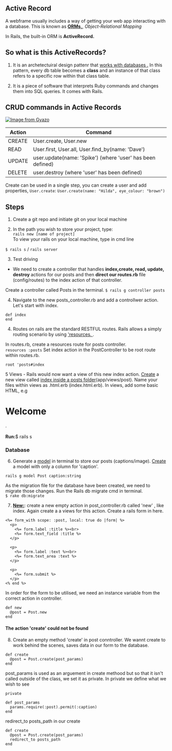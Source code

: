 
## Active Record
A webframe usually includes a way of getting your web app interacting with a database. This is known as <strong><u>ORMs,</u></strong>, _Object-Relational Mapping_

In Rails, the built-in ORM is <strong>ActiveRecord.</strong>

## So what is this ActiveRecords?
1. It is an archetectuiral design pattenr that <u>works with databases
.</u> In this pattern, every db table becomes a <strong>class</strong> and an instance of that class refers to a specific row within that class table.

2. It is a piece of software that interprets Ruby commands and changes them into SQL queries. It comes with Rails.

## CRUD commands in Active Records
[![Image from Gyazo](https://i.gyazo.com/7209fd71abd6fdd64c6467423ec658d6.png)](https://gyazo.com/7209fd71abd6fdd64c6467423ec658d6)

|<strong>Action</strong>	 |  <stronng>Command</strong>|
|---|---|
|CREATE	|User.create, User.new|
|READ|	User.first, User.all, User.find_by(name: 'Dave')|
|UPDATE|	user.update(name: 'Spike') (where 'user' has been defined)|
|DELETE|	user.destroy (where 'user' has been defined)|

<stronng>Create</stronng> can be used in a single step, you can create a user and add properties, `User.create`:
`User.create(name: "Hilda", eye_colour: "brown")`

## Steps 
1. Create a git repo and initiate git on your local machine

2. In the path you wish to store your project, type: <br>
`rails new [name of project]` <br>
To view your rails on your local machine, type in cmd line <br>

`$ rails s` / `rails server`

3. Test driving
- We need to create a controller that handles <strong>index,create, read, update, destroy </strong>actions for our posts and then <strong>direct our routes.rb</strong> file (config/routes) to the index action of that controller.

Create a controller called Posts in the terminal.
`$ rails g controller posts`

4. Navigate to the new posts_controller.rb and add a controllwer action. Let's start with index.
```
def index
end
```

4. Routes on rails are the standard RESTFUL routes. Rails allows a simply routing scenario by using <u>'resources. </u>.

In routes.rb, create a resources route for posts controller.<br>
`resources :posts`
Set index action in the PostController to be root route within routes.rb.<br>

`root 'posts#index`

5 Views - Rails would now want a view of this new index action. <u>Create</u> a new view called <u>index inside a posts folder</u>(app/views/post). Name your files within views as .html.erb (index.html.erb).
In views, add some basic HTML, e.g <h1>Welcome</h1>.
<br><br>
<strong>Run:</strong>$ rails s


### Database
6. Generate a <u>model</u> in terminal to store our posts (captions/image). <u>Create</u> a model with only a column for 'caption'. <br>

`rails g model Post caption:string`

As the migration file for the database have been created, we need to migrate those changes. Run the Rails db migrate cmd in terminal.<br>
`$ rake db:migrate`

7. <strong><u>New:</u></strong>: create a new empty action in post_controller.rb called 'new' , like index.
Again create a a views for this action. Create a rails form in here.
```
<%= form_with scope: :post, local: true do |form| %>
  <p>
    <%= form.label :title %><br>
    <%= form.text_field :title %>
  </p>
 
  <p>
    <%= form.label :text %><br>
    <%= form.text_area :text %>
  </p>
 
  <p>
    <%= form.submit %>
  </p>
<% end %>
```

In order for the form to be utilised, we need an instance variable from the correct action in controller.
```
def new
  @post = Post.new
end
```

#### The action 'create' could not be found
8. Create an empty method 'create' in post conntroller. We wannt create to work behind the scenes, saves data in our form to the database.
```
def create
  @post = Post.create(post_params)
end
```

post_params is used as an arguement in create methood but so that it isn't called outside of the class, we set it as private. In private we define what we wish to see
```
private

def post_params
  params.require(:post).permit(:caption)
end
```

redirect_to posts_path in our create
```
def create
  @post = Post.create(post_params)
  redirect_to posts_path
end
```
